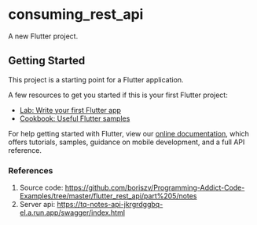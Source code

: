 # consuming_rest_api

A new Flutter project.

## Getting Started

This project is a starting point for a Flutter application.

A few resources to get you started if this is your first Flutter project:

- [Lab: Write your first Flutter app](https://flutter.dev/docs/get-started/codelab)
- [Cookbook: Useful Flutter samples](https://flutter.dev/docs/cookbook)

For help getting started with Flutter, view our
[online documentation](https://flutter.dev/docs), which offers tutorials,
samples, guidance on mobile development, and a full API reference.


### References
1. Source code:  https://github.com/boriszv/Programming-Addict-Code-Examples/tree/master/flutter_rest_api/part%205/notes
1. Server api: https://tq-notes-api-jkrgrdggbq-el.a.run.app/swagger/index.html
